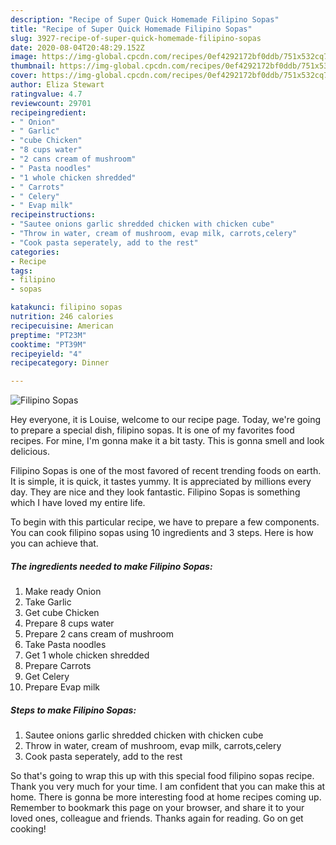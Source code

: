 ```yaml
---
description: "Recipe of Super Quick Homemade Filipino Sopas"
title: "Recipe of Super Quick Homemade Filipino Sopas"
slug: 3927-recipe-of-super-quick-homemade-filipino-sopas
date: 2020-08-04T20:48:29.152Z
image: https://img-global.cpcdn.com/recipes/0ef4292172bf0ddb/751x532cq70/filipino-sopas-recipe-main-photo.jpg
thumbnail: https://img-global.cpcdn.com/recipes/0ef4292172bf0ddb/751x532cq70/filipino-sopas-recipe-main-photo.jpg
cover: https://img-global.cpcdn.com/recipes/0ef4292172bf0ddb/751x532cq70/filipino-sopas-recipe-main-photo.jpg
author: Eliza Stewart
ratingvalue: 4.7
reviewcount: 29701
recipeingredient:
- " Onion"
- " Garlic"
- "cube Chicken"
- "8 cups water"
- "2 cans cream of mushroom"
- " Pasta noodles"
- "1 whole chicken shredded"
- " Carrots"
- " Celery"
- " Evap milk"
recipeinstructions:
- "Sautee onions garlic shredded chicken with chicken cube"
- "Throw in water, cream of mushroom, evap milk, carrots,celery"
- "Cook pasta seperately, add to the rest"
categories:
- Recipe
tags:
- filipino
- sopas

katakunci: filipino sopas 
nutrition: 246 calories
recipecuisine: American
preptime: "PT23M"
cooktime: "PT39M"
recipeyield: "4"
recipecategory: Dinner

---
```



![Filipino Sopas](https://img-global.cpcdn.com/recipes/0ef4292172bf0ddb/751x532cq70/filipino-sopas-recipe-main-photo.jpg)

Hey everyone, it is Louise, welcome to our recipe page. Today, we're going to prepare a special dish, filipino sopas. It is one of my favorites food recipes. For mine, I'm gonna make it a bit tasty. This is gonna smell and look delicious.



Filipino Sopas is one of the most favored of recent trending foods on earth. It is simple, it is quick, it tastes yummy. It is appreciated by millions every day. They are nice and they look fantastic. Filipino Sopas is something which I have loved my entire life.


To begin with this particular recipe, we have to prepare a few components. You can cook filipino sopas using 10 ingredients and 3 steps. Here is how you can achieve that.

<!--inarticleads1-->

##### The ingredients needed to make Filipino Sopas:

1. Make ready  Onion
1. Take  Garlic
1. Get cube Chicken
1. Prepare 8 cups water
1. Prepare 2 cans cream of mushroom
1. Take  Pasta noodles
1. Get 1 whole chicken shredded
1. Prepare  Carrots
1. Get  Celery
1. Prepare  Evap milk




<!--inarticleads2-->

##### Steps to make Filipino Sopas:

1. Sautee onions garlic shredded chicken with chicken cube
1. Throw in water, cream of mushroom, evap milk, carrots,celery
1. Cook pasta seperately, add to the rest




So that's going to wrap this up with this special food filipino sopas recipe. Thank you very much for your time. I am confident that you can make this at home. There is gonna be more interesting food at home recipes coming up. Remember to bookmark this page on your browser, and share it to your loved ones, colleague and friends. Thanks again for reading. Go on get cooking!
